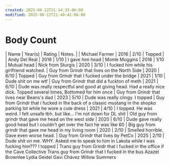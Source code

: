 ```yaml
---
created: 2025-08-12T21:14:33-06:00
modified: 2025-08-12T21:40:42-06:00
---
```


# Body Count

| Name                  | Year(s)         | Rating | Notes.    |
| Michael Farmer | 2016 | 2/10 | Topped |
| Andy Del Real    | 2016 | 1/10 | I gave him head |
Monte Muggins | 2016 | 1/10 | Mutual head |
Nick from Sturgis | 2020 | 3/10 | I fucked him while his girlfriend watched. |
Guy from Grindr that lives on the North Side | 2020 | 6/10 | Topped |
Guy from Grindr that I fucked under the bridge | 2021 | 1/10 | Dude shit on me wtf |
Guy from Grindr that did a fuckton of meth | 2021 | 6/10 | Dude was really respectful and good at giving head. Had a really nice dick. Topped several times, Bottomed for him once |
Guy from Grindr that lives near Beans's dad | 2023 | 5/10 | Dude was really clingy. I topped |
Guy from Grindr that i fucked in the back of a classic mustang in the shopko parking lot while he wore a cute dress | 2021 | 4/10 | I topped. He was weird. I felt unsafe tbh. but like... I'm not down for DL shit |
Old guy from grindr that gave me head on the west side | 2020 | 6/10 | Dude gave really good head but I couldn't get over the fact he was like 60 |
Big guy from grindr that gave me head in my living room | 2020 | 2/10 | Smelled horrible. Gave even worse head. |
Guy from Grindr that lives by PetCo | 2025 | 2/10 | Dude shit on me. WHY. Asked me to speak to him in Lakota while I was fucking him??? I topped |
Trans guy from Grindr that I fucked in the office if the Cave Collective
Trans guy from Grindr that I fucked in the bus
Azazel Brownlee
Lydia Geidel
Gavi Chávez
Willow Summers
